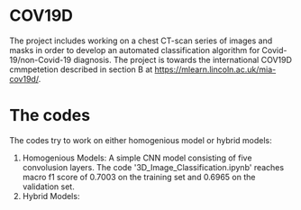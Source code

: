 # COV19D
The project includes working on a chest CT-scan series of images and masks in order to develop an automated classification algorithm for Covid-19/non-Covid-19 diagnosis. The project is towards the international COV19D cmmpetetion described in section B at https://mlearn.lincoln.ac.uk/mia-cov19d/.
# The codes
The codes try to work on either homogenious model or hybrid models:
1. Homogenious Models:                                                                                                                                              A simple CNN model consisting of five convolusion layers. The code '3D_Image_Classification.ipynb' reaches macro f1 score of 0.7003 on the training set and 0.6965 on the validation set.
2. Hybrid Models:
